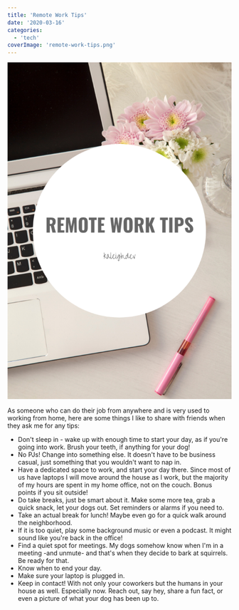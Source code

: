 ```yaml
---
title: 'Remote Work Tips'
date: '2020-03-16'
categories:
  - 'tech'
coverImage: 'remote-work-tips.png'
---
```


![remote work tips](images/remote-work-tips-683x1024.png)

As someone who can do their job from anywhere and is very used to working from home, here are some things I like to share with friends when they ask me for any tips:

- Don't sleep in - wake up with enough time to start your day, as if you're going into work. Brush your teeth, if anything for your dog!
- No PJs! Change into something else. It doesn't have to be business casual, just something that you wouldn't want to nap in.
- Have a dedicated space to work, and start your day there. Since most of us have laptops I will move around the house as I work, but the majority of my hours are spent in my home office, not on the couch. Bonus points if you sit outside!
- Do take breaks, just be smart about it. Make some more tea, grab a quick snack, let your dogs out. Set reminders or alarms if you need to.
- Take an actual break for lunch! Maybe even go for a quick walk around the neighborhood.
- If it is too quiet, play some background music or even a podcast. It might sound like you're back in the office!
- Find a quiet spot for meetings. My dogs somehow know when I'm in a meeting -and unmute- and that's when they decide to bark at squirrels. Be ready for that.
- Know when to end your day.
- Make sure your laptop is plugged in.
- Keep in contact! With not only your coworkers but the humans in your house as well. Especially now. Reach out, say hey, share a fun fact, or even a picture of what your dog has been up to.
